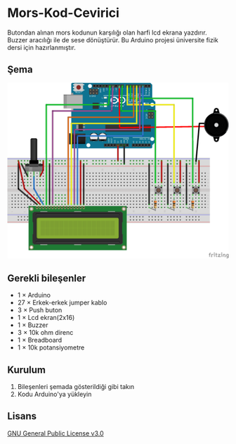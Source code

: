 # Mors-Kod-Cevirici
Butondan alınan mors kodunun karşılığı olan harfi lcd ekrana yazdırır. Buzzer aracılığı ile de sese dönüştürür. Bu Arduino projesi üniversite fizik dersi için hazırlanmıştır.

## Şema
![](morskod_final.png)

## Gerekli bileşenler
* 1 × Arduino
* 27 × Erkek-erkek jumper kablo
* 3 × Push buton
* 1 × Lcd ekran(2x16)
* 1 × Buzzer
* 3 × 10k ohm direnc
* 1 × Breadboard
* 1 × 10k potansiyometre

## Kurulum
1. Bileşenleri şemada gösterildiği gibi takın
2. Kodu Arduino'ya yükleyin

## Lisans
[GNU General Public License v3.0](https://choosealicense.com/licenses/gpl-3.0/)
